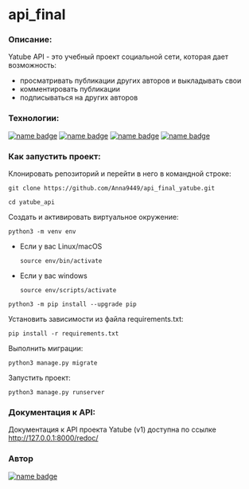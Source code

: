 # api_final
### Описание:

Yatube API - это учебный проект социальной сети, которая дает возможность:
- просматривать публикации других авторов и выкладывать свои
- комментировать публикации
- подписываться на других авторов

### Технологии:

[![name badge](https://img.shields.io/badge/Python-3776AB?logo=python&logoColor=white)](https://www.python.org/)
[![name badge](https://img.shields.io/badge/Django-3776AB?logo=django&logoColor=white)](https://docs.djangoproject.com/en/4.2/releases/3.2/)
[![name badge](https://img.shields.io/badge/Django_REST_framework-3776AB?logo=djangorestramework&logoColor=white)](https://www.django-rest-framework.org/)
[![name badge](https://img.shields.io/badge/JWT-3776AB?logo=jsonwebtokens&logoColor=white)](https://jwt.io/introduction/)

### Как запустить проект:

Клонировать репозиторий и перейти в него в командной строке:

```
git clone https://github.com/Anna9449/api_final_yatube.git
```

```
cd yatube_api
```

Cоздать и активировать виртуальное окружение:

```
python3 -m venv env
```

* Если у вас Linux/macOS

    ```
    source env/bin/activate
    ```

* Если у вас windows

    ```
    source env/scripts/activate
    ```

```
python3 -m pip install --upgrade pip
```

Установить зависимости из файла requirements.txt:

```
pip install -r requirements.txt
```

Выполнить миграции:

```
python3 manage.py migrate
```

Запустить проект:

```
python3 manage.py runserver
```
### Документация к API:

Документация к API проекта Yatube (v1) доступна по ссылке
http://127.0.0.1:8000/redoc/

### Автор
[![name badge](https://img.shields.io/badge/Anna_Pestova-3776AB?logo=github&logoColor=white)](https://github.com/Anna9449)
